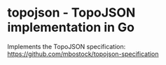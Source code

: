 # topojson - TopoJSON implementation in Go

Implements the TopoJSON specification:
https://github.com/mbostock/topojson-specification
